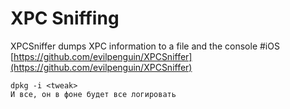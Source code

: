 # XPC Sniffing

XPCSniffer dumps XPC information to a file and the console #iOS [https://github.com/evilpenguin/XPCSniffer](https://github.com/evilpenguin/XPCSniffer)

```
dpkg -i <tweak>
И все, он в фоне будет все логировать
```
